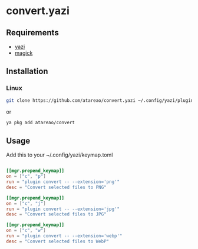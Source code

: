 # convert.yazi

## Requirements

- [yazi](https://github.com/sxyazi/yazi)
- [magick](https://archlinux.org/packages/extra/x86_64/imagemagick/)

## Installation

### Linux

```sh
git clone https://github.com/atareao/convert.yazi ~/.config/yazi/plugins/convert.yazi
```

or

```sh
ya pkg add atareao/convert
```

## Usage

Add this to your ~/.config/yazi/keymap.toml

```toml

[[mgr.prepend_keymap]]
on = ["c", "p"]
run = "plugin convert -- --extension='png'"
desc = "Convert selected files to PNG"

[[mgr.prepend_keymap]]
on = ["c", "j"]
run = "plugin convert -- --extension='jpg'"
desc = "Convert selected files to JPG"

[[mgr.prepend_keymap]]
on = ["c", "w"]
run = "plugin convert -- --extension='webp'"
desc = "Convert selected files to WebP"

```
